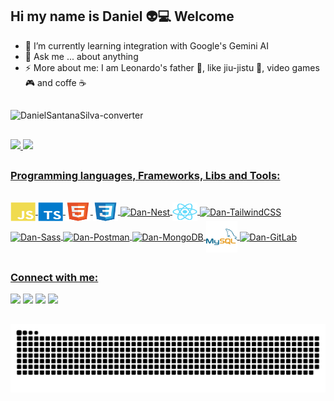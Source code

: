 ## Hi my name is Daniel 👽💻 Welcome

- 🌱 I’m currently learning integration with Google's Gemini AI
- 💬 Ask me ... about anything
- ⚡ More about me:
  I am Leonardo's father 👶, like jiu-jistu 🥋, video games 🎮 and coffe ☕

## 

![DanielSantanaSilva-converter](https://github.com/user-attachments/assets/4837b838-2c18-4e61-82be-5684c871031d)

 

##

<div align="left">
  <a href="https://https://github.com/DanielSantanaSilva">
  <img height="180em" src="https://github-readme-stats.vercel.app/api?username=DanielSantanaSilva&show_icons=true&theme=dark&include_all_commits=true&count_private=true"/>
  <img height="180em" src="https://github-readme-stats.vercel.app/api/top-langs/?username=DanielSantanaSilva&layout=compact&langs_count=7&theme=dark"/>
</div>

##

<h3 align="left">Programming languages, Frameworks, Libs and Tools:</h3>

<div style="display: inline_block"><br>
  <img align="center" alt="Dan-Js" height="30" width="40"
  src="https://raw.githubusercontent.com/devicons/devicon/master/icons/javascript/javascript-plain.svg">
  <img align="center" alt="Dan-Ts" height="30" width="40" src="https://raw.githubusercontent.com/devicons/devicon/master/icons/typescript/typescript-plain.svg">
  <img align="center" alt="Dan-HTML" height="30" width="40" src="https://raw.githubusercontent.com/devicons/devicon/master/icons/html5/html5-original.svg">
  <img align="center" alt="Dan-CSS" height="30" width="40" src="https://raw.githubusercontent.com/devicons/devicon/master/icons/css3/css3-original.svg">
  <img align="center" alt="Dan-Nest" height="50" width="50" src="https://cdn.jsdelivr.net/gh/devicons/devicon@latest/icons/nestjs/nestjs-original-wordmark.svg">
  <img align="center" alt="Dan-React" height="30" width="40" src="https://raw.githubusercontent.com/devicons/devicon/master/icons/react/react-original.svg">
  <img align="center" alt="Dan-TailwindCSS" height="100" width="100" src="https://cdn.jsdelivr.net/gh/devicons/devicon@latest/icons/tailwindcss/tailwindcss-original-wordmark.svg">
  <img align="center" alt="Dan-Sass" height="30" width="40" src="https://cdn.jsdelivr.net/gh/devicons/devicon/icons/sass/sass-original.svg">       
  <img align="center" alt="Dan-Postman" height="30" width="30" src="https://www.vectorlogo.zone/logos/getpostman/getpostman-icon.svg">
  <img align="center" alt="Dan-MongoDB" height="40" width="50" src="https://cdn.jsdelivr.net/gh/devicons/devicon/icons/mongodb/mongodb-original-wordmark.svg">
  <img align="center" alt="Dan-MYSQL" height="50" width="50" src="https://raw.githubusercontent.com/devicons/devicon/master/icons/mysql/mysql-original-wordmark.svg">
  <img align="center" alt="Dan-GitLab" height="35" width="45" src="https://cdn.jsdelivr.net/gh/devicons/devicon@latest/icons/gitlab/gitlab-plain-wordmark.svg">
</div>

##

<h3 align="left">Connect with me:</h3>

<div> 
  <a href="https://instagram.com/idaniels10" target="_blank"><img src="https://img.shields.io/badge/-Instagram-%23E4405F?style=for-the-badge&logo=instagram&logoColor=white" target="_blank"></a>
  <a href="https://discord.gg/Daniel S#2604" target="_blank"><img src="https://img.shields.io/badge/Discord-7289DA?style=for-the-badge&logo=discord&logoColor=white" target="_blank"></a> 
  <a href = "mailto:daniel.santana.silva@outlook.com"><img src="https://img.shields.io/badge/Microsoft_Outlook-0078D4?style=for-the-badge&logo=microsoft-outlook&logoColor=white"  target="_blank"></a>
  <a href="https://www.linkedin.com/in/daniel-santana-silva/" target="_blank"><img src="https://img.shields.io/badge/-LinkedIn-%230077B5?style=for-the-badge&logo=linkedin&logoColor=white" target="_blank"></a>
</div>
  
##

<picture align="center">
  <source media="(prefers-color-scheme: dark)" srcset="https://raw.githubusercontent.com/DanielSantanaSilva/DanielSantanaSilva/output/github-contribution-grid-snake-dark.svg">
  <source media="(prefers-color-scheme: light)" srcset="https://raw.githubusercontent.com/DanielSantanaSilva/DanielSantanaSilva/output/github-contribution-grid-snake-dark.svg">
  <img align="center" alt="github contribution grid snake animation" src="https://raw.githubusercontent.com/DanielSantanaSilva/DanielSantanaSilva/output/github-contribution-grid-snake.svg">
</picture>
